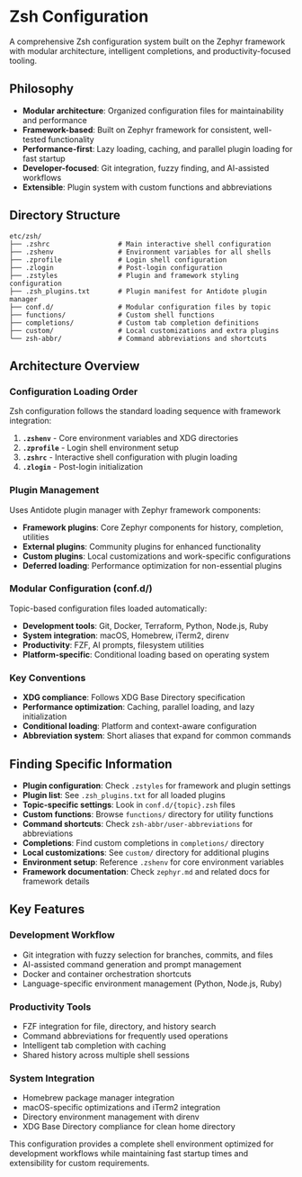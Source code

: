 # Zsh Configuration

A comprehensive Zsh configuration system built on the Zephyr framework with modular architecture,
intelligent completions, and productivity-focused tooling.

## Philosophy

- **Modular architecture**: Organized configuration files for maintainability and performance
- **Framework-based**: Built on Zephyr framework for consistent, well-tested functionality
- **Performance-first**: Lazy loading, caching, and parallel plugin loading for fast startup
- **Developer-focused**: Git integration, fuzzy finding, and AI-assisted workflows
- **Extensible**: Plugin system with custom functions and abbreviations

## Directory Structure

```text
etc/zsh/
├── .zshrc                 # Main interactive shell configuration
├── .zshenv                # Environment variables for all shells
├── .zprofile              # Login shell configuration
├── .zlogin                # Post-login configuration
├── .zstyles               # Plugin and framework styling configuration
├── .zsh_plugins.txt       # Plugin manifest for Antidote plugin manager
├── conf.d/                # Modular configuration files by topic
├── functions/             # Custom shell functions
├── completions/           # Custom tab completion definitions
├── custom/                # Local customizations and extra plugins
└── zsh-abbr/              # Command abbreviations and shortcuts
```

## Architecture Overview

### Configuration Loading Order

Zsh configuration follows the standard loading sequence with framework integration:

1. **`.zshenv`** - Core environment variables and XDG directories
2. **`.zprofile`** - Login shell environment setup
3. **`.zshrc`** - Interactive shell configuration with plugin loading
4. **`.zlogin`** - Post-login initialization

### Plugin Management

Uses Antidote plugin manager with Zephyr framework components:

- **Framework plugins**: Core Zephyr components for history, completion, utilities
- **External plugins**: Community plugins for enhanced functionality
- **Custom plugins**: Local customizations and work-specific configurations
- **Deferred loading**: Performance optimization for non-essential plugins

### Modular Configuration (conf.d/)

Topic-based configuration files loaded automatically:

- **Development tools**: Git, Docker, Terraform, Python, Node.js, Ruby
- **System integration**: macOS, Homebrew, iTerm2, direnv
- **Productivity**: FZF, AI prompts, filesystem utilities
- **Platform-specific**: Conditional loading based on operating system

### Key Conventions

- **XDG compliance**: Follows XDG Base Directory specification
- **Performance optimization**: Caching, parallel loading, and lazy initialization
- **Conditional loading**: Platform and context-aware configuration
- **Abbreviation system**: Short aliases that expand for common commands

## Finding Specific Information

- **Plugin configuration**: Check `.zstyles` for framework and plugin settings
- **Plugin list**: See `.zsh_plugins.txt` for all loaded plugins
- **Topic-specific settings**: Look in `conf.d/{topic}.zsh` files
- **Custom functions**: Browse `functions/` directory for utility functions
- **Command shortcuts**: Check `zsh-abbr/user-abbreviations` for abbreviations
- **Completions**: Find custom completions in `completions/` directory
- **Local customizations**: See `custom/` directory for additional plugins
- **Environment setup**: Reference `.zshenv` for core environment variables
- **Framework documentation**: Check `zephyr.md` and related docs for framework details

## Key Features

### Development Workflow

- Git integration with fuzzy selection for branches, commits, and files
- AI-assisted command generation and prompt management
- Docker and container orchestration shortcuts
- Language-specific environment management (Python, Node.js, Ruby)

### Productivity Tools

- FZF integration for file, directory, and history search
- Command abbreviations for frequently used operations
- Intelligent tab completion with caching
- Shared history across multiple shell sessions

### System Integration

- Homebrew package manager integration
- macOS-specific optimizations and iTerm2 integration
- Directory environment management with direnv
- XDG Base Directory compliance for clean home directory

This configuration provides a complete shell environment optimized for development workflows
while maintaining fast startup times and extensibility for custom requirements.
